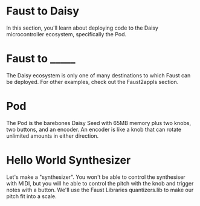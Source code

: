 # Faust to Daisy

In this section, you'll learn about deploying code to the Daisy microcontroller ecosystem, specifically the Pod.

# Faust to _____

The Daisy ecosystem is only one of many destinations to which Faust can be deployed. For other examples, check out the Faust2appls section.

# Pod

The Pod is the barebones Daisy Seed with 65MB memory plus two knobs, two buttons, and an encoder. An encoder is like a knob that can rotate unlimited amounts in either direction.

# Hello World Synthesizer

Let's make a "synthesizer". You won't be able to control the synthesiser with MIDI, but you will he able to control the pitch with the knob and trigger notes with a button. We'll use the Faust Libraries quantizers.lib to make our pitch fit into a scale.

